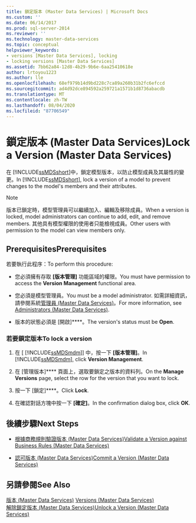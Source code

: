 ```yaml
---
title: 鎖定版本 (Master Data Services) | Microsoft Docs
ms.custom: ''
ms.date: 06/14/2017
ms.prod: sql-server-2014
ms.reviewer: ''
ms.technology: master-data-services
ms.topic: conceptual
helpviewer_keywords:
- versions [Master Data Services], locking
- locking versions [Master Data Services]
ms.assetid: 7bb62a84-12d8-4b29-9b6e-6aa25410618e
author: lrtoyou1223
ms.author: lle
ms.openlocfilehash: 68ef979b14d9bd228c7ca89a260b31b2fc6efccd
ms.sourcegitcommit: ad4d92dce894592a259721a1571b1d8736abacdb
ms.translationtype: MT
ms.contentlocale: zh-TW
ms.lasthandoff: 08/04/2020
ms.locfileid: "87706549"
---
```

# <a name="lock-a-version-master-data-services"></a><span data-ttu-id="f5aa4-102">鎖定版本 (Master Data Services)</span><span class="sxs-lookup"><span data-stu-id="f5aa4-102">Lock a Version (Master Data Services)</span></span>
  <span data-ttu-id="f5aa4-103">在 [!INCLUDE[ssMDSshort](../includes/ssmdsshort-md.md)]中，鎖定模型版本，以防止模型成員及其屬性的變更。</span><span class="sxs-lookup"><span data-stu-id="f5aa4-103">In [!INCLUDE[ssMDSshort](../includes/ssmdsshort-md.md)], lock a version of a model to prevent changes to the model's members and their attributes.</span></span>  
  
> [!NOTE]  
>  <span data-ttu-id="f5aa4-104">版本已鎖定時，模型管理員可以繼續加入、編輯及移除成員。</span><span class="sxs-lookup"><span data-stu-id="f5aa4-104">When a version is locked, model administrators can continue to add, edit, and remove members.</span></span> <span data-ttu-id="f5aa4-105">其他具有模型權限的使用者只能檢視成員。</span><span class="sxs-lookup"><span data-stu-id="f5aa4-105">Other users with permission to the model can view members only.</span></span>  
  
## <a name="prerequisites"></a><span data-ttu-id="f5aa4-106">Prerequisites</span><span class="sxs-lookup"><span data-stu-id="f5aa4-106">Prerequisites</span></span>  
 <span data-ttu-id="f5aa4-107">若要執行此程序：</span><span class="sxs-lookup"><span data-stu-id="f5aa4-107">To perform this procedure:</span></span>  
  
-   <span data-ttu-id="f5aa4-108">您必須擁有存取 **[版本管理]** 功能區域的權限。</span><span class="sxs-lookup"><span data-stu-id="f5aa4-108">You must have permission to access the **Version Management** functional area.</span></span>  
  
-   <span data-ttu-id="f5aa4-109">您必須是模型管理員。</span><span class="sxs-lookup"><span data-stu-id="f5aa4-109">You must be a model administrator.</span></span> <span data-ttu-id="f5aa4-110">如需詳細資訊，請參閱系統[管理員 &#40;Master Data Services&#41;](administrators-master-data-services.md)。</span><span class="sxs-lookup"><span data-stu-id="f5aa4-110">For more information, see [Administrators &#40;Master Data Services&#41;](administrators-master-data-services.md).</span></span>  
  
-   <span data-ttu-id="f5aa4-111">版本的狀態必須是 [開啟]\*\*\*\*。</span><span class="sxs-lookup"><span data-stu-id="f5aa4-111">The version's status must be **Open**.</span></span>  
  
### <a name="to-lock-a-version"></a><span data-ttu-id="f5aa4-112">若要鎖定版本</span><span class="sxs-lookup"><span data-stu-id="f5aa4-112">To lock a version</span></span>  
  
1.  <span data-ttu-id="f5aa4-113">在 [ [!INCLUDE[ssMDSmdm](../includes/ssmdsmdm-md.md)]] 中，按一下 **[版本管理]**。</span><span class="sxs-lookup"><span data-stu-id="f5aa4-113">In [!INCLUDE[ssMDSmdm](../includes/ssmdsmdm-md.md)], click **Version Management**.</span></span>  
  
2.  <span data-ttu-id="f5aa4-114">在 [管理版本]\*\*\*\* 頁面上，選取要鎖定之版本的資料列。</span><span class="sxs-lookup"><span data-stu-id="f5aa4-114">On the **Manage Versions** page, select the row for the version that you want to lock.</span></span>  
  
3.  <span data-ttu-id="f5aa4-115">按一下 [鎖定]\*\*\*\*。</span><span class="sxs-lookup"><span data-stu-id="f5aa4-115">Click **Lock**.</span></span>  
  
4.  <span data-ttu-id="f5aa4-116">在確認對話方塊中按一下 **[確定]**。</span><span class="sxs-lookup"><span data-stu-id="f5aa4-116">In the confirmation dialog box, click **OK**.</span></span>  
  
## <a name="next-steps"></a><span data-ttu-id="f5aa4-117">後續步驟</span><span class="sxs-lookup"><span data-stu-id="f5aa4-117">Next Steps</span></span>  
  
-   [<span data-ttu-id="f5aa4-118">根據商務規則驗證版本 &#40;Master Data Services&#41;</span><span class="sxs-lookup"><span data-stu-id="f5aa4-118">Validate a Version against Business Rules &#40;Master Data Services&#41;</span></span>](../../2014/master-data-services/validate-a-version-against-business-rules-master-data-services.md)  
  
-   [<span data-ttu-id="f5aa4-119">認可版本 &#40;Master Data Services&#41;</span><span class="sxs-lookup"><span data-stu-id="f5aa4-119">Commit a Version &#40;Master Data Services&#41;</span></span>](../../2014/master-data-services/commit-a-version-master-data-services.md)  
  
## <a name="see-also"></a><span data-ttu-id="f5aa4-120">另請參閱</span><span class="sxs-lookup"><span data-stu-id="f5aa4-120">See Also</span></span>  
 <span data-ttu-id="f5aa4-121">[版本 &#40;Master Data Services&#41;](../../2014/master-data-services/versions-master-data-services.md) </span><span class="sxs-lookup"><span data-stu-id="f5aa4-121">[Versions &#40;Master Data Services&#41;](../../2014/master-data-services/versions-master-data-services.md) </span></span>  
 [<span data-ttu-id="f5aa4-122">解除鎖定版本 &#40;Master Data Services&#41;</span><span class="sxs-lookup"><span data-stu-id="f5aa4-122">Unlock a Version &#40;Master Data Services&#41;</span></span>](../../2014/master-data-services/unlock-a-version-master-data-services.md)  
  
  
